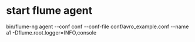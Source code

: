 # start flume agent

 bin/flume-ng agent --conf conf --conf-file conf/avro_example.conf --name a1 -Dflume.root.logger=INFO,console